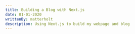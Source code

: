 ```yaml
---
title: Building a Blog with Next.js
date: 01-01-2020
writtenBy: matterholt
description: Using Next.js to build my webpage and blog
---
```

